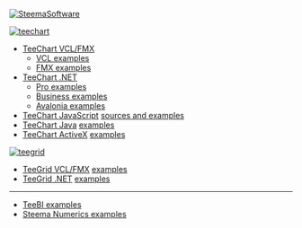 
[![SteemaSoftware](https://user-images.githubusercontent.com/1788228/148072537-782b51e0-02f4-45dc-a28c-9d7c590c5cc3.png)](https://www.steema.com)

[![teechart](https://user-images.githubusercontent.com/1788228/148073705-b97d1b13-11b1-46c1-9cf0-dcfe282214f4.png)](https://www.steema.com)

- [TeeChart VCL/FMX](https://www.steema.com/product/vcl)
  - [VCL examples](https://github.com/Steema/TeeChart-VCL-FMX-Samples/tree/main/VCL)
  - [FMX examples](https://github.com/Steema/TeeChart-VCL-FMX-Samples/tree/main/FMX)
- [TeeChart .NET](https://www.steema.com/product/net)
  - [Pro examples](https://github.com/Steema/TeeChart-NET-Pro-Samples)
  - [Business examples](https://github.com/Steema/TeeChart-NET-Business-Samples)
  - [Avalonia examples](https://github.com/Steema/TeeChart-Avalonia-Samples)
- [TeeChart JavaScript](https://www.steema.com/product/html5) [sources and examples](https://github.com/Steema/TeeChart-JavaScript-Samples)
- [TeeChart Java](https://www.steema.com/product/java) [examples](https://github.com/Steema/TeeChart-JAVA-Samples)
- [TeeChart ActiveX](https://www.steema.com/product/ax) [examples](https://github.com/Steema/TeeChart-ActiveX-Samples)

[![teegrid](https://user-images.githubusercontent.com/1788228/148073636-5d5cb38a-e2bb-4472-97c1-f9e7f2283884.png)](https://www.steema.com)

- [TeeGrid VCL/FMX](https://www.steema.com/product/gridvcl) [examples](https://github.com/Steema/TeeGrid-VCL-FMX-Samples)
- [TeeGrid .NET](https://www.steema.com/product/gridnet) [examples](https://github.com/Steema/TeeGrid-NET-Samples)

---

- [TeeBI examples](https://github.com/Steema/Steema-BI-Samples)
- [Steema Numerics examples](https://github.com/Steema/Steema-Numerics-Samples)
